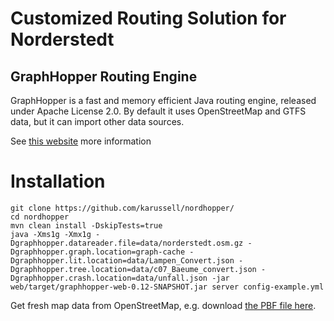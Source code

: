 # Customized Routing Solution for Norderstedt

## GraphHopper Routing Engine

GraphHopper is a fast and memory efficient Java routing engine, released under Apache License 2.0.
By default it uses OpenStreetMap and GTFS data, but it can import other data sources.

See [this website](https://github.com/graphhopper/graphhopper) more information

# Installation

```
git clone https://github.com/karussell/nordhopper/
cd nordhopper
mvn clean install -DskipTests=true
java -Xms1g -Xmx1g -Dgraphhopper.datareader.file=data/norderstedt.osm.gz -Dgraphhopper.graph.location=graph-cache -Dgraphhopper.lit.location=data/Lampen_Convert.json -Dgraphhopper.tree.location=data/c07_Baeume_convert.json -Dgraphhopper.crash.location=data/unfall.json -jar web/target/graphhopper-web-0.12-SNAPSHOT.jar server config-example.yml
```

Get fresh map data from OpenStreetMap, e.g. download [the PBF file here](http://download.geofabrik.de/europe/germany/schleswig-holstein.html).
